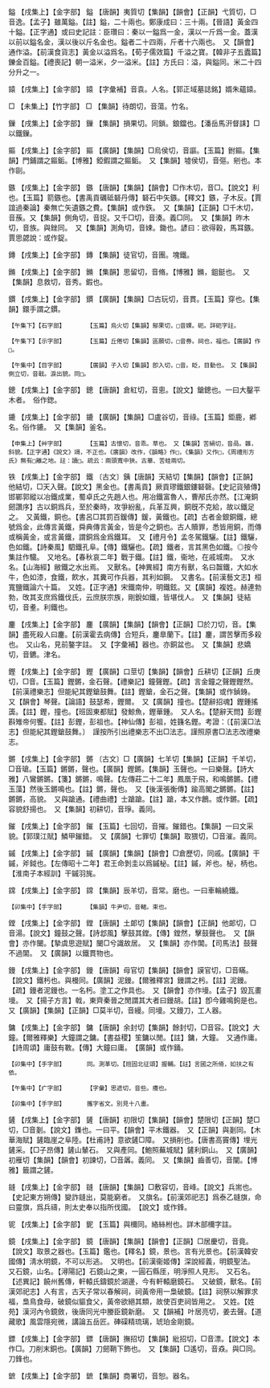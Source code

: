 <!-- { "loadSidebar": true } -->
鎰	【戌集上】【金字部】	鎰	【唐韻】夷質切【集韻】【韻會】【正韻】弋質切，□音逸。【孟子】雖萬鎰。【註】鎰，二十兩也。鄭康成曰：三十兩。【晉語】黃金四十鎰。【正字通】或曰史記註：臣瓚曰：秦以一鎰爲一金，漢以一斤爲一金。蓋漢以前以鎰名金，漢以後以斤名金也。鎰者二十四兩，斤者十六兩也。　又【韻會】通作溢。【前漢食貨志】黃金以溢爲名。【荀子儒效篇】千溢之寶。【韓非子五蠹篇】鑠金百鎰。【禮喪記】朝一溢米，夕一溢米。【註】方氏曰：溢，與鎰同。米二十四分升之一。

鎱	【戌集上】【金字部】	鎱	【字彙補】音袁。人名。【郭正域墓誌銘】婿朱蘊鎱。

□	【未集上】【竹字部】	□	【集韻】待朗切，音蕩。竹名。

鏁	【戌集上】【金字部】	鏁	【集韻】損果切。同鎖。鋃鐺也。【潘岳馬汧督誄】□以鐵鏁。

鏂	【戌集上】【金字部】	鏂	【廣韻】【集韻】□烏侯切，音謳。【玉篇】鉜鏂。【集韻】門鋪謂之鏂銗。【博雅】錏鍜謂之鏂銗。　又【集韻】墟侯切，音彄。剜也。本作剾。

鏃	【戌集上】【金字部】	鏃	【唐韻】【集韻】【韻會】□作木切，音□。【說文】利也。【玉篇】箭鏃也。【書禹貢礪砥砮丹傳】砮石中矢鏃。【釋文】鏃，子木反。【賈誼過秦論】秦無亡矢遺鏃之費。【集韻】或作鉃。　又【集韻】【正韻】□千木切，音蔟。又【集韻】側角切，音捉。又千□切，音湊。義□同。　又【集韻】昨木切，音族。與銼同。　又【集韻】測角切，音娕。鋤也。諺曰：欲得穀，馬耳鏃。賈思勰說：或作鋜。

鏄	【戌集上】【金字部】	鏄	【集韻】徒官切，音團。塊鐵。

鏅	【戌集上】【金字部】	鏅	【集韻】思留切，音脩。【博雅】鏅，鉏鋌也。　又【集韻】息救切，音秀。鍜也。

鏆	【戌集上】【金字部】	鏆	【廣韻】【集韻】□古玩切，音貫。【玉篇】穿也。【集韻】鐶手謂之鏆。

	【午集下】【石字部】		【玉篇】烏火切【集韻】鄔果切，□音婐。砈。詳砈字註。

	【午集下】【示字部】		【玉篇】丘倦切【集韻】區願切，□音券。祠也，福也。【廣韻】作□。

	【午集中】【目字部】		【廣韻】子入切【集韻】卽入切，□音。眨，目動也。　又【集韻】側立切，音戢。淚出貌。同□。

鏓	【戌集上】【金字部】	鏓	【唐韻】倉紅切，音悤。【說文】鎗鏓也。一曰大鑿平木者。　俗作鍯。

鏕	【戌集上】【金字部】	鏕	【廣韻】【集韻】□盧谷切，音祿。【玉篇】鉅鹿，鄕名。俗作鏕。　又【集韻】釜名。

	【申集上】【艸字部】		【玉篇】古懷切，音乖。草也。　又【集韻】苦緺切，音咼。雜，斜貌。【正字通】《說文》竵，不正也。《廣韻》改作，《韻略》作□，《集韻》又作□，《周禮形方氏》無有□離之地。註：讀□。疏云：兩頭寬中狹。古華、苦蛙兩切。

铁	【戌集上】【金字部】	鐵	〔古文〕銕【唐韻】天結切【集韻】【韻會】【正韻】他結切，□天入聲。【說文】黑金也。【書禹貢】厥貢璆鐵銀鏤砮磬。【史記貨殖傳】邯鄲郭縱以冶鐵成業，蜀卓氏之先趙人也。用冶鐵富魯人，曹邴氏亦然。【江淹銅劒讚序】古以銅爲兵，至於秦時，攻爭紛亂，兵革互興，銅旣不克給，故以鐵足之。　又黃鐵，銅也。【書呂□其罰百鍰傳】鍰，黃鐵也。【疏】古者金銀銅鐵，總號爲金，此傳言黃鐵，舜典傳言黃金，皆是今之銅也。古人贖罪，悉皆用銅，而傳或稱黃金，或言黃鐵，謂銅爲金爲鐵耳。　又【禮月令】孟冬駕鐵驪。【註】鐵驪，色如鐵。【詩秦風】駟鐵孔阜。【傳】鐵驪也。【疏】鐵者，言其黑色如鐵。◎按今集註作驖。　又地名。【春秋哀二年】戰于鐵。【註】鐵，衞地，在戚城南。　又水名。【山海經】敝鐵之水出焉。　又獸名。【神異經】南方有獸，名曰齧鐵，大如水牛，色如漆，食鐵，飮水，其糞可作兵器，其利如鋼。　又書名。【前漢藝文志】桓寬鹽鐵論六十篇。　又姓。【正字通】宋鐵南仲，明鐵鉉。又【廣韻】複姓。赫連勃勃，攺其支庶爲鐵伐氏，云庶朕宗族，剛銳如鐵，皆堪伐人。　又【集韻】徒結切，音耊。利鐵也。

鏖	【戌集上】【金字部】	鏖	【廣韻】【集韻】【韻會】【正韻】□於刀切，音。【集韻】盡死殺人曰鏖。【前漢霍去病傳】合短兵，鏖臯蘭下。【註】鏖，謂苦擊而多殺也。　又山名，見前鏊字註。　又【字彙補】器也。亦銅盆也。　又【集韻】悲嬌切，音鑣。津名。

鏗	【戌集上】【金字部】	鏗	【廣韻】口莖切【集韻】【韻會】丘耕切【正韻】丘庚切，□音。【玉篇】鏗鏘，金石聲。【禮樂記】鐘聲鏗。【疏】言金鐘之聲鏗鏗然。【前漢禮樂志】但能紀其鏗鎗鼓舞。【註】鏗鎗，金石之聲。【集韻】或作鍞銵。　又【韻會】琴聲。【論語】鼓瑟希，鏗爾。　又【廣韻】撞也。【楚辭招魂】鏗鍾搖簴。【註】鏗，撞也。【班固東都賦】發鯨魚，鏗華鍾。　又人名。【楚辭天問】彭鏗斟雉帝何饗。【註】彭鏗，彭祖也。【神仙傳】彭祖，姓籛名鏗。考證：〔【前漢□法志】但能紀其鏗鎗鼓舞。〕　謹按所引出禮樂志不出□法志。謹照原書□法志改禮樂志。 

鏘	【戌集上】【金字部】	鏘	〔古文〕□【廣韻】七羊切【集韻】【正韻】千羊切，□音瑲。【玉篇】鏘鏘，聲也。【廣韻】鏗鏘。【集韻】玉聲也。一曰樂聲。【詩大雅】八鸞鏘鏘。【箋】鏘鏘，鳴聲。【左傳莊二十二年】鳳凰于飛，和鳴鏘鏘。【禮玉藻】然後玉鏘鳴也。【註】鏘，聲也。　又【後漢張衡傳】踰高閣之鏘鏘。【註】鏘鏘，高貌。　又與蹌通。【禮曲禮】士蹌蹌。【註】蹌，本又作鶬。或作鏘。【疏】容貌舒揚也。　又【集韻】初耕切，音琤。義同。

鏙	【戌集上】【金字部】	鏙	【玉篇】七回切，音摧。鏙錯也。【集韻】一曰文采貌。【郭璞江賦】鱗甲鏙錯。　又【廣韻】七罪切【集韻】取猥切，□音漼。義同。

鏚	【戌集上】【金字部】	鏚	【廣韻】【集韻】【韻會】□倉歷切，同戚。【廣韻】干鏚，斧鉞也。【左傳昭十二年】君王命剝圭以爲鏚柲。【註】鏚，斧也。柲，柄也。【淮南子本經訓】干鏚羽旄。

鏛	【戌集上】【金字部】	鏛	【集韻】辰羊切，音常。磨也。一曰車輪繞鐵。

	【卯集中】【手字部】		【集韻】牛尹切，音輑。束也。

鏜	【戌集上】【金字部】	鏜	【唐韻】土郞切【集韻】【韻會】【正韻】他郞切，□音湯。【說文】鐘鼓之聲。【詩邶風】擊鼓其鏜。【傳】鏜然，擊鼓聲也。　又【韻會】亦作闣。【摯虞思遊賦】闣□兮識故居。　又【集韻】亦作閶。【司馬法】鼓聲不過閶。　又【廣韻】以鐵貫物也。

鏝	【戌集上】【金字部】	鏝	【唐韻】母官切【集韻】【韻會】謨官切，□音瞞。【說文】鐵杇也。與槾同。【廣韻】泥鏝。【爾雅釋宮】鏝謂之杇。【註】泥鏝。【疏】鏝者泥鏝也。一名杇。塗工之作具也。　又【韻會】亦作墁。【孟子】毀瓦畫墁。　又【揚子方言】戟，東齊秦晉之閒謂其大者曰鏝胡。【註】卽今雞鳴鉤是也。　又【廣韻】【集韻】【正韻】□莫半切，音縵。同墁。又鏝刀，工人器。

鏞	【戌集上】【金字部】	鏞	【唐韻】余封切【集韻】餘封切，□音容。【說文】大鐘。【爾雅釋樂】大鐘謂之鏞。【書益稷】笙鏞以閒。【註】鏞，大鐘。　又通作庸。【詩周頌】庸鼓有斁。【傳】大鐘曰庸。　【廣韻】或作銿。

	【卯集中】【手字部】		同。測革切。【班固北征頌】握輔。【註】言國之所倚，如扶之有依。

	【午集中】【疒字部】		【字彙】思遮切，音些。癢也。

	【卯集中】【手字部】		攜字省文。別見十八畫。

鏟	【戌集上】【金字部】	鏟	【唐韻】初限切【集韻】【韻會】楚限切【正韻】楚□切，□音剗。【說文】鏶也。一曰平。【韻會】平木鐵器。　又【正韻】與剗同。【木華海賦】鏟臨崖之阜陸。【杜甫詩】意欲鏟□障。　又損削也。【唐書高竇傳】埋光鏟采。【□子昂傳】鏟山輦石。　又與產同。【鮑照蕪城賦】鏟利銅山。　又【廣韻】初雁切【集韻】【韻會】初諫切，□音羼。義同。　又【集韻】齒善切，音闡。【博雅】籤謂之鏟。

鏠	【戌集上】【金字部】	鏠	【唐韻】【集韻】□敷容切，音峰。【說文】兵耑也。【史記東方朔傳】變詐鏠出，莫能窮者。　又旗名。【前漢郊祀志】爲泰乙鏠旗，命曰靈旗，爲兵禱，則太史奉以指所伐國。　【說文】或作鋒。

铌	【戌集上】【金字部】	鈮	【玉篇】與檷同。絡絲柎也。詳木部檷字註。

鏡	【戌集上】【金字部】	鏡	【唐韻】【集韻】【韻會】【正韻】□居慶切，音竟。【說文】取景之器也。【玉篇】鑑也。【釋名】鏡，景也。言有光景也。【前漢韓安國傳】淸水明鏡，不可以形逃。　又明也。【前漢衞姬傳】深說經義，明鏡聖法。　又石鏡，山名。【潯陽記】石鏡山之東，一圓石縣厓，明淨照人見形。　又石名。【述異記】饒州舊傳，軒轅氏鑄鏡於湖邊，今有軒轅磨鏡石。　又破鏡，獸名。【前漢郊祀志】人有言，古天子常以春解祠，祠黃帝用一梟破鏡。【註】祠祭以解罪求福，梟鳥食母，破鏡似貙食父，黃帝欲絕其類，故使百吏祠皆用之。　又姓。【姓苑】漢河內令鏡斂，後唐同光中媵臣鏡新磨。　又【韻補】叶居亮切，姜去聲。【道藏歌】風雲隱宛微，講論五岳匠。硨磲精琉璃，琥珀金剛鏡。

鏢	【戌集上】【金字部】	鏢	【唐韻】撫招切【集韻】紕招切，□音漂。【說文】本作□。刀削末銅也。【廣韻】刀劒鞘下飾也。　又【集韻】□遙切，音猋。與□同。刀鋒也。

鏣	【戌集上】【金字部】	鏣	【集韻】商署切，音恕。器名。

